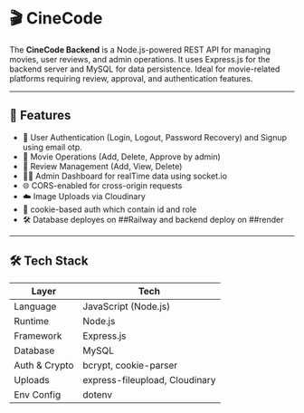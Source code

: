 # 🎬 CineCode

The **CineCode Backend** is a Node.js-powered REST API for managing movies, user reviews, and admin operations. It uses Express.js for the backend server and MySQL for data persistence. Ideal for movie-related platforms requiring review, approval, and authentication features.

---

## 🚀 Features

- 🔐 User Authentication (Login, Logout, Password Recovery) and Signup using email otp. 
- 🎥 Movie Operations (Add, Delete, Approve by admin)
- 📝 Review Management (Add, View, Delete)
- 🧑‍💼 Admin Dashboard for realTime data using socket.io
- 🌐 CORS-enabled for cross-origin requests
- ☁️ Image Uploads via Cloudinary 
- 🔄 cookie-based auth which contain id and role
- 🛠 Database deployes on ##Railway and backend deploy on ##render

---

## 🛠 Tech Stack

| Layer         | Tech                             |
|--------------|----------------------------------|
| Language      | JavaScript (Node.js)             |
| Runtime       | Node.js                          |
| Framework     | Express.js                       |
| Database      | MySQL                            |
| Auth & Crypto | bcrypt, cookie-parser            |
| Uploads       | express-fileupload, Cloudinary   |
| Env Config    | dotenv                           |


